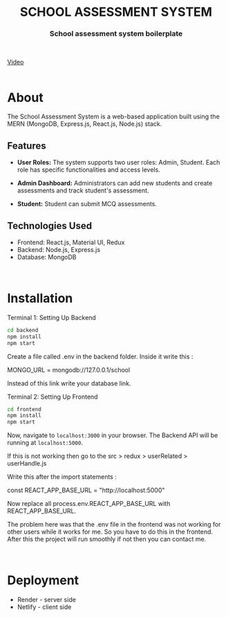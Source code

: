 <h1 align="center">
    SCHOOL ASSESSMENT SYSTEM
</h1>

<h3 align="center">
School assessment system boilerplate
</h3>

<br>

[Video](https://www.loom.com/share/9f138b30b6274b82a81d9123edbee932)
<br><br>
# About

The School Assessment System is a web-based application built using the MERN (MongoDB, Express.js, React.js, Node.js) stack.

## Features

- **User Roles:** The system supports two user roles: Admin, Student. Each role has specific functionalities and access levels.

- **Admin Dashboard:** Administrators can add new students and create assessments and track student's assessment.

- **Student:** Student can submit MCQ assessments.
## Technologies Used

- Frontend: React.js, Material UI, Redux
- Backend: Node.js, Express.js
- Database: MongoDB

<br>

# Installation

Terminal 1: Setting Up Backend 
```sh
cd backend
npm install
npm start
```

Create a file called .env in the backend folder.
Inside it write this :

MONGO_URL = mongodb://127.0.0.1/school

Instead of this link write your database link.

Terminal 2: Setting Up Frontend
```sh
cd frontend
npm install
npm start
```
Now, navigate to `localhost:3000` in your browser. 
The Backend API will be running at `localhost:5000`.

If this is not working then go to the src > redux > userRelated > userHandle.js

Write this after the import statements :

const REACT_APP_BASE_URL = "http://localhost:5000"

Now replace all process.env.REACT_APP_BASE_URL with REACT_APP_BASE_URL.

The problem here was that the .env file in the frontend was not working for other users while it works for me.
So you have to do this in the frontend. After this the project will run smoothly if not then you can contact me.

<br>

# Deployment
* Render - server side
* Netlify - client side

